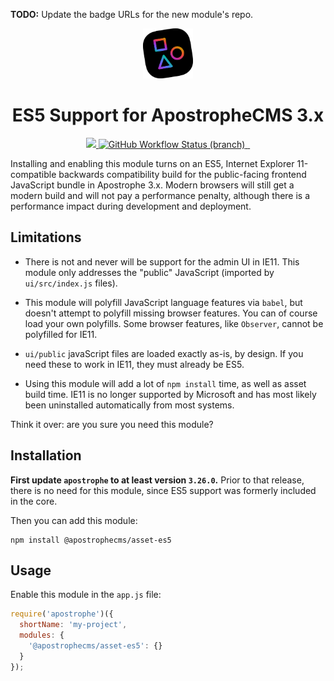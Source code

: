 **TODO:** Update the badge URLs for the new module's repo.

<div align="center">
  <img src="https://raw.githubusercontent.com/apostrophecms/apostrophe/main/logo.svg" alt="ApostropheCMS logo" width="80" height="80">

  <h1>ES5 Support for ApostropheCMS 3.x</h1>
  <p>
    <a aria-label="Apostrophe logo" href="https://v3.docs.apostrophecms.org">
      <img src="https://img.shields.io/badge/MADE%20FOR%20Apostrophe%203-000000.svg?style=for-the-badge&logo=Apostrophe&labelColor=6516dd">
    </a>
    <a aria-label="Test status" href="https://github.com/apostrophecms/asset-es5/actions">
      <img alt="GitHub Workflow Status (branch)" src="https://img.shields.io/github/workflow/status/apostrophecms/asset-es5/Tests/main?label=Tests&labelColor=000000&style=for-the-badge">
    </a>
    <a aria-label="Join the community on Discord" href="http://chat.apostrophecms.org">
      <img alt="" src="https://img.shields.io/discord/517772094482677790?color=5865f2&label=Join%20the%20Discord&logo=discord&logoColor=fff&labelColor=000&style=for-the-badge&logoWidth=20">
    </a>
    <a aria-label="License" href="https://github.com/apostrophecms/asset-es5/blob/main/LICENSE.md">
      <img alt="" src="https://img.shields.io/static/v1?style=for-the-badge&labelColor=000000&label=License&message=MIT&color=3DA639">
    </a>
  </p>
</div>

Installing and enabling this module turns on an ES5, Internet Explorer 11-compatible backwards compatibility build for the public-facing frontend JavaScript bundle in Apostrophe 3.x. Modern browsers will still get a modern build and will not pay a performance penalty, although there is a performance impact during development and deployment.

## Limitations

* There is not and never will be support for the admin UI in IE11. This module only addresses the "public" JavaScript (imported by `ui/src/index.js` files).

* This module will polyfill JavaScript language features via `babel`, but doesn't attempt to polyfill missing browser features. You can of course load your own polyfills. Some browser features, like `Observer`, cannot be polyfilled for IE11.
 
* `ui/public` javaScript files are loaded exactly as-is, by design. If you need these to work in IE11, they must already be ES5.

* Using this module will add a lot of `npm install` time, as well as asset build time. IE11 is no longer supported by Microsoft and has most likely been uninstalled automatically from most systems.

Think it over: are you sure you need this module?

## Installation

**First update `apostrophe` to at least version `3.26.0`.** Prior to that release, there is no need for this module, since ES5 support was formerly included in the core.

Then you can add this module:

```
npm install @apostrophecms/asset-es5
```

## Usage

Enable this module in the `app.js` file:

```javascript
require('apostrophe')({
  shortName: 'my-project',
  modules: {
    '@apostrophecms/asset-es5': {}
  }
});
```

